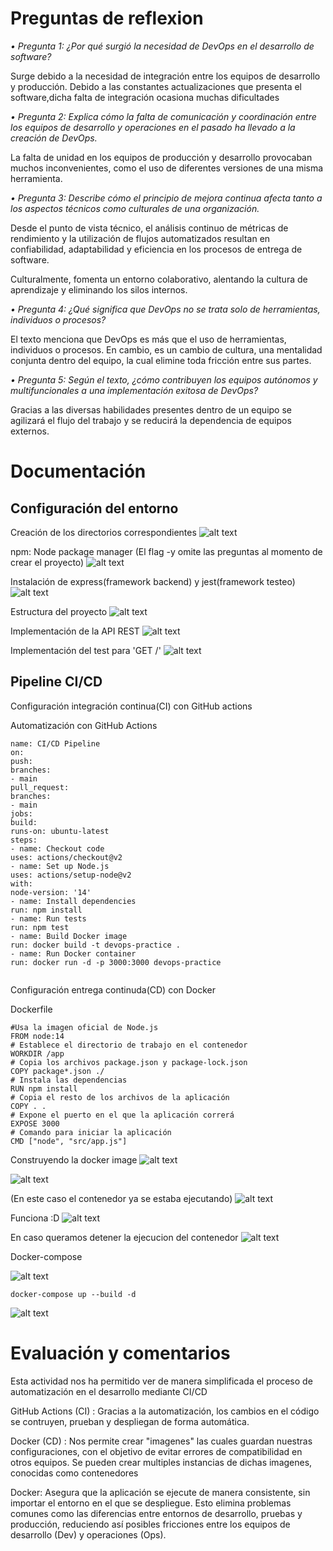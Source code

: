 # Preguntas de reflexion

*• Pregunta 1: ¿Por qué surgió la necesidad de DevOps en el desarrollo de software?*

<p>Surge debido a la necesidad de integración entre los equipos de desarrollo y producción. Debido a las constantes actualizaciones que presenta el software,dicha falta de integración ocasiona muchas dificultades</p>

*• Pregunta 2: Explica cómo la falta de comunicación y coordinación entre los equipos de
desarrollo y operaciones en el pasado ha llevado a la creación de DevOps.*

<p>La falta de unidad en los equipos de producción y desarrollo provocaban muchos inconvenientes, como el uso de diferentes versiones de una misma herramienta. </p>


*• Pregunta 3: Describe cómo el principio de mejora continua afecta tanto a los aspectos
técnicos como culturales de una organización.*

Desde el punto de vista técnico, el  análisis continuo de métricas de rendimiento y la utilización de flujos automatizados resultan en confiabilidad, adaptabilidad y eficiencia en los procesos de entrega de software.

Culturalmente, fomenta un entorno colaborativo, alentando la cultura de aprendizaje y eliminando los silos internos.



*• Pregunta 4: ¿Qué significa que DevOps no se trata solo de herramientas, individuos o
procesos?*

El texto menciona que DevOps es más que el uso de herramientas, individuos o procesos. En cambio, es un cambio de cultura, una mentalidad conjunta dentro del equipo, la cual elimine toda fricción entre sus partes.


*• Pregunta 5: Según el texto, ¿cómo contribuyen los equipos autónomos y multifuncionales a
una implementación exitosa de DevOps?*

Gracias a las diversas habilidades presentes dentro de un equipo se agilizará el flujo del trabajo y se reducirá la dependencia de equipos externos. 



# Documentación

## Configuración del entorno ##

Creación de los directorios correspondientes
![alt text](/capturas/image.png)

npm: Node package manager
(El flag -y omite las preguntas al momento de crear el proyecto)
![alt text](/capturas/image-1.png)

Instalación de express(framework backend) y jest(framework testeo)
![alt text](/capturas/image-2.png)

Estructura del proyecto
![alt text](/capturas/image-3.png)

Implementación de la API REST
![alt text](/capturas/image-4.png)

Implementación del test para 'GET /'
![alt text](/capturas/image-5.png)


## Pipeline CI/CD ##
Configuración integración continua(CI) con GitHub actions

Automatización con GitHub Actions
```
name: CI/CD Pipeline
on:
push:
branches:
- main
pull_request:
branches:
- main
jobs:
build:
runs-on: ubuntu-latest
steps:
- name: Checkout code
uses: actions/checkout@v2
- name: Set up Node.js
uses: actions/setup-node@v2
with:
node-version: '14'
- name: Install dependencies
run: npm install
- name: Run tests
run: npm test
- name: Build Docker image
run: docker build -t devops-practice .
- name: Run Docker container
run: docker run -d -p 3000:3000 devops-practice


```



Configuración entrega continuda(CD) con Docker

Dockerfile
```
#Usa la imagen oficial de Node.js
FROM node:14
# Establece el directorio de trabajo en el contenedor
WORKDIR /app
# Copia los archivos package.json y package-lock.json
COPY package*.json ./
# Instala las dependencias
RUN npm install
# Copia el resto de los archivos de la aplicación
COPY . .
# Expone el puerto en el que la aplicación correrá
EXPOSE 3000
# Comando para iniciar la aplicación
CMD ["node", "src/app.js"]

```



Construyendo la docker image
![alt text](/capturas/image-6.png)

![alt text](/capturas/image-7.png)

(En este caso el contenedor ya se estaba ejecutando)
![alt text](/capturas/image-8.png)

Funciona :D
![alt text](/capturas/image-9.png)

En caso queramos detener la ejecucion del contenedor
![alt text](/capturas/image-10.png)

Docker-compose


![alt text](/capturas/image-12.png)


```
docker-compose up --build -d
```

![alt text](/capturas/image-13.png)


# Evaluación y comentarios
Esta actividad nos ha permitido ver de manera simplificada el proceso de automatización en el desarrollo mediante CI/CD

GitHub Actions (CI) : Gracias a la automatización, los cambios en el código se contruyen, prueban y despliegan de forma automática.


Docker (CD) : Nos permite crear "imagenes"  las cuales guardan nuestras configuraciones, con el objetivo de evitar errores de compatibilidad en otros equipos. Se pueden crear multiples instancias de dichas imagenes, conocidas como contenedores

Docker: Asegura que la aplicación se ejecute de manera consistente, sin importar el entorno en el que se despliegue. Esto elimina problemas comunes como las diferencias entre entornos de desarrollo, pruebas y producción, reduciendo así posibles fricciones entre los equipos de desarrollo (Dev) y operaciones (Ops).


